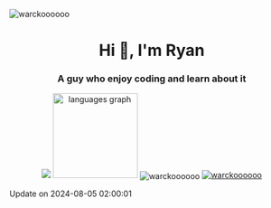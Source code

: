 <p align="left"> 
  <img src="https://komarev.com/ghpvc/?username=warckoooooo&label=Profile%20views&color=0e75b6&style=flat" alt="warckoooooo" />
</p>

<h1 align="center">Hi 👋, I'm Ryan
<h3 align="center">A guy who enjoy coding and learn about it</h3>

<div align="center">
    <img src="https://github-readme-stats.vercel.app/api?username=Warckoooooo&show_icons=true" />
    <img src="https://github-readme-stats.vercel.app/api/top-langs?username=warckoooooo&locale=en&hide_title=false&layout=compact&card_width=320&langs_count=5&theme=dracula&hide_border=false&order=2" height="150" alt="languages graph"  />
    <img align="center" src="https://github-readme-streak-stats.herokuapp.com/?user=warckoooooo&" alt="warckoooooo" />
    <a href="https://github.com/ryo-ma/github-profile-trophy"><img src="https://github-profile-trophy.vercel.app/?username=warckoooooo" alt="warckoooooo" /></a> 
</div>

Update on 2024-08-05 02:00:01
